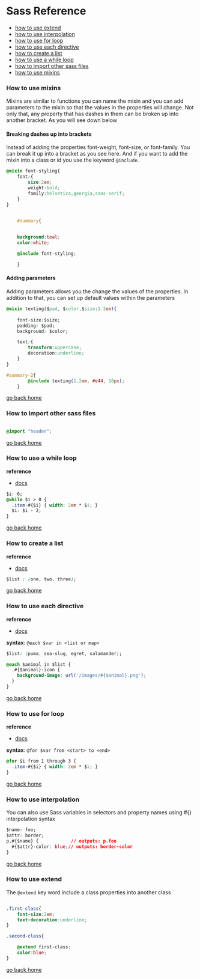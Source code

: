 # Sass Reference

- [how to use extend][extend]
- [how to use interpolation][interpolation]
- [how to use for loop][for]
- [how to use each directive][each]
- [how to create a list][list]
- [how to use a while loop][while]
- [how to import other sass files][import]
- [how to use mixins][mixin]

[mixin]:#how-to-use-mixins
[import]:#how-to-import-other-sass-files
[while]:#how-to-use-a-while-loop
[list]:#how-to-create-a-list
[each]:#how-to-use-each-directive
[for]:#how-to-use-for-loop
[interpolation]:#how-to-use-interpolation
[extend]:#how-to-use-extend
[home]:#sass-reference

### How to use mixins

Mixins are similar to functions you can name the mixin and you can 
add parameters to the mixin so that the values in the properties will 
change. Not only that, any property that has dashes in them can be broken
up into another bracket. As you will see down below

#### Breaking dashes up into brackets

Instead of adding the properties font-weight, font-size, or font-family.
You can break it up into a bracket as you see here. And if you want 
to add the mixin into a class or id you use the keyword `@include`.
```css
@mixin font-styling{
	font:{
		size:2em;
		weight:bold;
		family:helvetica,georgia,sans-serif;
	}
}

	
	#summary{


	background:teal;
	color:white;

	@include font-styling;

	}
```

#### Adding parameters

Adding parameters allows you the change the values of the properties.
In addition to that, you can set up default values within the parameters

```css
@mixin texting($pad, $color,$size:1.2em){
	
	font-size:$size;
	padding: $pad;
	background: $color;

	text:{
		transform:uppercase;
		decoration:underline;
	}
}

#summary-2{
		@include texting(1.2em, #e44, 18px);
	}

```



[go back home][home]

### How to import other sass files

```css

@import "header";
```

[go back home][home]

### How to use a while loop

**reference**
- [docs](http://sass-lang.com/documentation/file.SASS_REFERENCE.html#_while)

```css
$i: 6;
@while $i > 0 {
  .item-#{$i} { width: 2em * $i; }
  $i: $i - 2;
}
```

[go back home][home]

### How to create a list

**reference**
- [docs](http://sass-lang.com/documentation/file.SASS_REFERENCE.html#Lists)

```css
$list : (one, two, three);
```

[go back home][home]

### How to use each directive

**reference**
- [docs](http://sass-lang.com/documentation/file.SASS_REFERENCE.html#_each__each-directive)

**syntax**: `@each $var in <list or map>`

```css
$list: (puma, sea-slug, egret, salamander);

@each $animal in $list {
  .#{$animal}-icon {
    background-image: url('/images/#{$animal}.png');
  }
}
```

[go back home][home]

### How to use for loop

**reference**
- [docs](http://sass-lang.com/documentation/file.SASS_REFERENCE.html#_for)

**syntax**: `@for $var from <start> to <end>`

```css
@for $i from 1 through 3 {
  .item-#{$i} { width: 2em * $i; }
}

```


[go back home][home]


### How to use interpolation

You can also use Sass variables in selectors and property names using #{} interpolation syntax

```css
$name: foo;
$attr: border;
p.#{$name} {			// outputs: p.foo
  #{$attr}-color: blue;// outputs: border-color
}


```

[go back home][home]

### How to use extend

The `@extend` key word include a class properties
into another class

```css

.first-class{
	font-size:2em;
	text-decoration:underline;
}

.second-class{

	@extend first-class;
	color:blue;
}

```

[go back home][home]